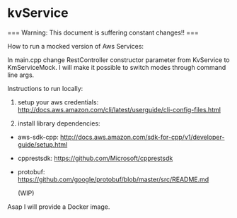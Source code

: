 # kvService

=== Warning: This document is suffering constant changes!! ===

How to run a mocked version of Aws Services:

  In main.cpp change RestController constructor parameter from KvService to KmServiceMock.
  I will make it possible to switch modes through command line args.

Instructions to run locally:

1) setup your aws credentials: http://docs.aws.amazon.com/cli/latest/userguide/cli-config-files.html

2) install library dependencies:

*	aws-sdk-cpp: http://docs.aws.amazon.com/sdk-for-cpp/v1/developer-guide/setup.html

*	cpprestsdk: https://github.com/Microsoft/cpprestsdk

* protobuf: https://github.com/google/protobuf/blob/master/src/README.md
  
  (WIP)

Asap I will provide a Docker image.
